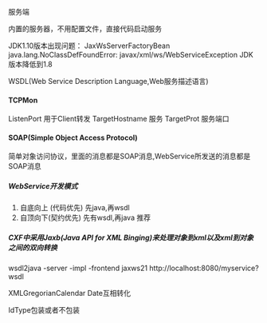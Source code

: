 服务端

内置的服务器，不用配置文件，直接代码启动服务

JDK1.10版本出现问题：
JaxWsServerFactoryBean 
java.lang.NoClassDefFoundError: javax/xml/ws/WebServiceException
JDK版本降低到1.8


WSDL(Web Service Description Language,Web服务描述语言)

#### TCPMon
ListenPort  用于Client转发
TargetHostname 服务
TargetProt     服务端口

#### SOAP(Simple Object Access Protocol)

简单对象访问协议，里面的消息都是SOAP消息,WebService所发送的消息都是SOAP消息

##### WebService开发模式
1. 自底向上 (代码优先) 先java,再wsdl
2. 自顶向下(契约优先) 先有wsdl,再java  推荐

##### CXF中采用Jaxb(Java API for XML Binging)来处理对象到xml以及xml到对象之间的双向转换
wsdl2java -server -impl -frontend jaxws21 http://localhost:8080/myservice?wsdl

XMLGregorianCalendar Date互相转化

IdType包装或者不包装
